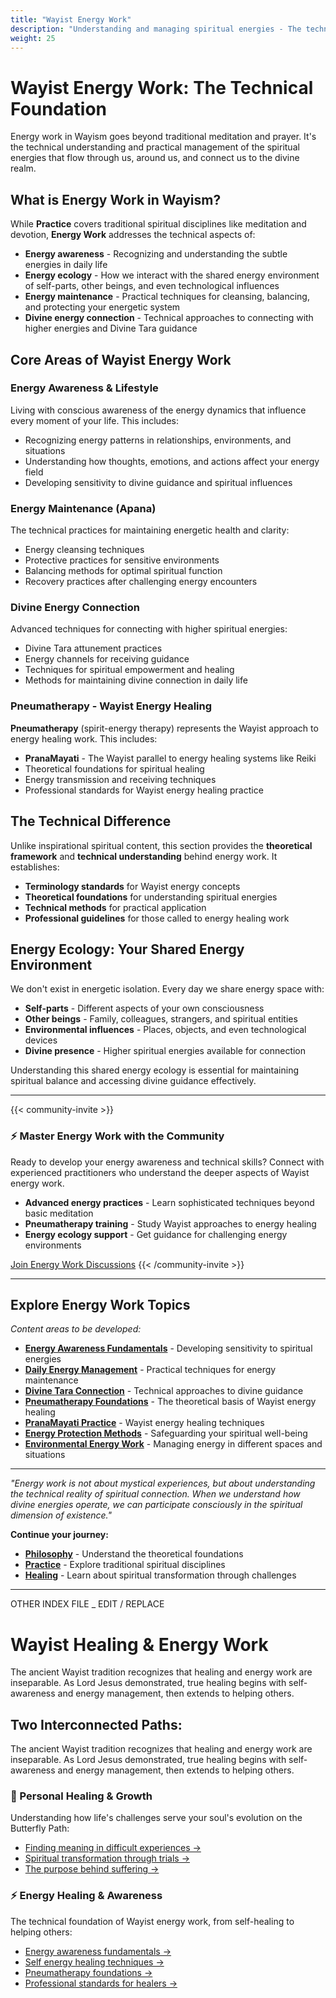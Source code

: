 ```yaml
---
title: "Wayist Energy Work"
description: "Understanding and managing spiritual energies - The technical foundation for energy-aware living and divine connection"
weight: 25
---
```


# Wayist Energy Work: The Technical Foundation

Energy work in Wayism goes beyond traditional meditation and prayer. It's the technical understanding and practical management of the spiritual energies that flow through us, around us, and connect us to the divine realm.

## What is Energy Work in Wayism?

While **Practice** covers traditional spiritual disciplines like meditation and devotion, **Energy Work** addresses the technical aspects of:

- **Energy awareness** - Recognizing and understanding the subtle energies in daily life
- **Energy ecology** - How we interact with the shared energy environment of self-parts, other beings, and even technological influences
- **Energy maintenance** - Practical techniques for cleansing, balancing, and protecting your energetic system
- **Divine energy connection** - Technical approaches to connecting with higher energies and Divine Tara guidance

## Core Areas of Wayist Energy Work

### Energy Awareness & Lifestyle
Living with conscious awareness of the energy dynamics that influence every moment of your life. This includes:
- Recognizing energy patterns in relationships, environments, and situations
- Understanding how thoughts, emotions, and actions affect your energy field
- Developing sensitivity to divine guidance and spiritual influences

### Energy Maintenance (Apana)
The technical practices for maintaining energetic health and clarity:
- Energy cleansing techniques
- Protective practices for sensitive environments
- Balancing methods for optimal spiritual function
- Recovery practices after challenging energy encounters

### Divine Energy Connection
Advanced techniques for connecting with higher spiritual energies:
- Divine Tara attunement practices
- Energy channels for receiving guidance
- Techniques for spiritual empowerment and healing
- Methods for maintaining divine connection in daily life

### Pneumatherapy - Wayist Energy Healing
**Pneumatherapy** (spirit-energy therapy) represents the Wayist approach to energy healing work. This includes:

- **PranaMayati** - The Wayist parallel to energy healing systems like Reiki
- Theoretical foundations for spiritual healing
- Energy transmission and receiving techniques
- Professional standards for Wayist energy healing practice

## The Technical Difference

Unlike inspirational spiritual content, this section provides the **theoretical framework** and **technical understanding** behind energy work. It establishes:

- **Terminology standards** for Wayist energy concepts
- **Theoretical foundations** for understanding spiritual energies
- **Technical methods** for practical application
- **Professional guidelines** for those called to energy healing work

## Energy Ecology: Your Shared Energy Environment

We don't exist in energetic isolation. Every day we share energy space with:
- **Self-parts** - Different aspects of your own consciousness
- **Other beings** - Family, colleagues, strangers, and spiritual entities
- **Environmental influences** - Places, objects, and even technological devices
- **Divine presence** - Higher spiritual energies available for connection

Understanding this shared energy ecology is essential for maintaining spiritual balance and accessing divine guidance effectively.

---

{{< community-invite >}}
### ⚡ Master Energy Work with the Community

Ready to develop your energy awareness and technical skills? Connect with experienced practitioners who understand the deeper aspects of Wayist energy work.

- **Advanced energy practices** - Learn sophisticated techniques beyond basic meditation
- **Pneumatherapy training** - Study Wayist approaches to energy healing
- **Energy ecology support** - Get guidance for challenging energy environments

<a href="https://wayist.life" class="cta-button">Join Energy Work Discussions</a>
{{< /community-invite >}}

---

## Explore Energy Work Topics

*Content areas to be developed:*

- **[Energy Awareness Fundamentals](#)** - Developing sensitivity to spiritual energies
- **[Daily Energy Management](#)** - Practical techniques for energy maintenance
- **[Divine Tara Connection](#)** - Technical approaches to divine guidance
- **[Pneumatherapy Foundations](#)** - The theoretical basis of Wayist energy healing
- **[PranaMayati Practice](#)** - Wayist energy healing techniques
- **[Energy Protection Methods](#)** - Safeguarding your spiritual well-being
- **[Environmental Energy Work](#)** - Managing energy in different spaces and situations

---

*"Energy work is not about mystical experiences, but about understanding the technical reality of spiritual connection. When we understand how divine energies operate, we can participate consciously in the spiritual dimension of existence."*

**Continue your journey:**
- **[Philosophy](/philosophy/)** - Understand the theoretical foundations
- **[Practice](/practice/)** - Explore traditional spiritual disciplines  
- **[Healing](/healing/)** - Learn about spiritual transformation through challenges

---

OTHER INDEX FILE _ EDIT / REPLACE 

# Wayist Healing & Energy Work

The ancient Wayist tradition recognizes that healing and energy work are inseparable. As Lord Jesus demonstrated, true healing begins with self-awareness and energy management, then extends to helping others.

## Two Interconnected Paths:

The ancient Wayist tradition recognizes that healing and energy work are inseparable. As Lord Jesus demonstrated, true healing begins with self-awareness and energy management, then extends to helping others.

### 🌱 Personal Healing & Growth
Understanding how life's challenges serve your soul's evolution on the Butterfly Path:
- [Finding meaning in difficult experiences →](/healing/personal-growth/finding-meaning/)
- [Spiritual transformation through trials →](/healing/personal-growth/spiritual-transformation/)
- [The purpose behind suffering →](/healing/personal-growth/purpose-of-challenges/)

### ⚡ Energy Healing & Awareness  
The technical foundation of Wayist energy work, from self-healing to helping others:
- [Energy awareness fundamentals →](/healing/energy-work/energy-awareness/)
- [Self energy healing techniques →](/healing/energy-work/self-healing/)
- [Pneumatherapy foundations →](/healing/energy-work/pneumatherapy/)
- [Professional standards for healers →](/healing/energy-work/professional-standards/)